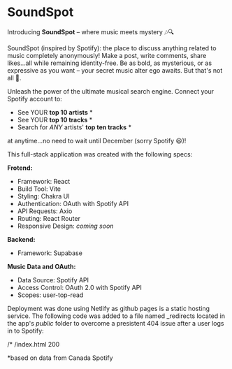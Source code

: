 # SoundSpot

Introducing **SoundSpot** – where music meets mystery 🎶🔍

SoundSpot (inspired by Spotify): the place to discuss anything related to music completely anonymously! Make a post, write comments, share likes...all while remaining identity-free. Be as bold, as mysterious, or as expressive as you want – your secret music alter ego awaits. But that's not all 🙈.

Unleash the power of the ultimate musical search engine. Connect your Spotify account to:

- See YOUR **top 10 artists** \*
- See YOUR **top 10 tracks** \*
- Search for _ANY_ artists' **top ten tracks** \*

at anytime...no need to wait until December (sorry Spotify 😆)!

This full-stack application was created with the following specs:

**Frotend:**

- Framework: React
- Build Tool: Vite
- Styling: Chakra UI
- Authentication: OAuth with Spotify API
- API Requests: Axio
- Routing: React Router
- Responsive Design: _coming soon_

**Backend:**

- Framework: Supabase

**Music Data and OAuth:**

- Data Source: Spotify API
- Access Control: OAuth 2.0 with Spotify API
- Scopes: user-top-read

Deployment was done using Netlify as github pages is a static hosting service. The following code was added to a file named \_redirects located in the app's _public_ folder to overcome a presistent 404 issue after a user logs in to Spotify:

/\* /index.html 200

\*based on data from Canada Spotify
